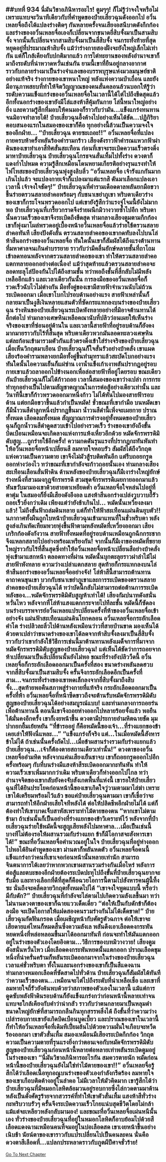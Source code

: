 ##บทที่ 934 นี่มันวิชาอภินิหารอะไร!
ตูมๆๆ!
ก็ไม่รู้ว่าจงใจหรือไม่ เพราะแทบจะวินาทีเดียวกับที่คำพูดของป๋ายเสี่ยวฉุนดังออกไป อวิ๋นเหลยจื่อถึงได้แปลงร่างติดๆ กันหลายครั้งจนเสียงอสนีบาตดังกึกก้อง และร่างของอวิ๋นเหลยจื่อเองก็เปลี่ยนจากขนาดยี่สิบจั้งมาเป็นสามสิบจั้ง
จากนั้นก็เปลี่ยนจากสามสิบจั้งมาเป็นสี่สิบจั้ง จนกระทั่งท้ายที่สุดหยุดอยู่ที่ประมาณห้าสิบจั้ง แม้ว่าร่างกายสองฝั่งจะยังใหญ่เล็กไม่เท่ากัน แต่ก็ใกล้เคียงกับปกติมากแล้ว
การไต่ทะยานของพลังอำนาจเขาก็มาถึงระดับที่น่าหวาดหวั่นเช่นกัน ยามนี้เขาที่ยืนอยู่กลางอากาศราวกับกลายร่างมาเป็นร่างจำแลงของบรรพบุรุษแห่งมวลมนุษย์ชาติอย่างแท้จริง ร่างกายของเขาหนาใหญ่ พลังแห่งความป่าเถื่อน และยังมีอานุภาพสยบที่ทำให้จิตวิญญาณของคนสั่นคลอนล้วนบอกให้รู้ว่าระดับความแข็งแกร่งของอวิ๋นเหลยจื่อในเวลานี้ได้ไต่ไปถึงขีดสุดแล้ว
อีกทั้งนอกร่างของเขายังมีโล่แสงห้าสีคุ้มกันกาย โล่นี้หนาใหญ่อย่างยิ่ง และความรู้สึกที่มอบให้คนมองก็ราวกับว่ามัน...แข็งแกร่งทนทานจนมิอาจทำลายได้!
ป๋ายเสี่ยวฉุนอึ้งค้างไปอย่างเห็นได้ชัด...ปฏิกิริยาตอบสนองแรกในสมองของเขาก็คือ ทุกอย่างนี้ล้วนเป็นความจงใจของอีกฝ่าย...
“ป๋ายเสี่ยวฉุน ตายซะเถอะ!!” อวิ๋นเหลยจื่อที่แปลงกายครบห้าครั้งพลันร้องคำรามกร้าว เสียงดังราวฟ้าคำรณแหวกฟ้าผ่าดินของเขาทำเอาสี่ทิศสั่นสะเทือน ก่อนที่เขาจะระเบิดความเร็วตรงดิ่งมาหาป๋ายเสี่ยวฉุน
ป๋ายเสี่ยวฉุนโกรธจนสั่นเทิ้มไปทั้งร่าง ดวงตาก็แดงก่ำไปหมด ความรู้สึกเหมือนโดนหยามเกียรติอย่างรุนแรงทำให้ไฟโทสะของป๋ายเสี่ยวฉุนพุ่งสูงลิบลิ่ว
“อวิ๋นเหลยจื่อ เจ้ารังแกกันมากเกินไปแล้ว จะแปลงกายเจ้าก็แปลงมาแต่แรกสิ ดันมาเลือกแปลงเอาเวลานี้ เจ้าจงใจชัดๆ!” ป๋ายเสี่ยวฉุนที่คำรามเดือดดาลพลันยกมือขวาขึ้นร่ายตรวนสลายลำคอพร้อมๆ กับชนาเขย่าภูเขา
พริบตาเดียวร่างของเขาก็กระโจนพรวดออกไป แต่เขายังรู้สึกว่าแรงจู่โจมนี้ยังไม่มากพอ ป๋ายเสี่ยวฉุนที่เกรี้ยวกราดจึงร่ายผนึกมิวางวายซ้ำไปอีก พริบตานั้นความเร็วของเขาจึงระเบิดถึงขีดสุด ท่ามกลางเสียงตูมตามกึกก้อง เขาก็พุ่งมาโผล่พรวดอยู่เบื้องหน้าอวิ๋นเหลยจื่อแล้วร่ายใช้ตรวนสลายลำคอทันที
เสียงปังดังลั่น ตรวนสลายลำคอของเขากดทับลงไปบนโล่ห้าสีนอกร่างของอวิ๋นเหลยจื่อ ทันใดนั้นเขาก็สัมผัสได้ถึงแรงต้านทานที่มหาศาลจนเกินคำบรรยาย ราวกับว่ามีคลื่นยักษ์หลายชั้นที่ถาโถมเข้าลดทอนพลังจากตรวนสลายลำคอของเขา ทำให้ตรวนสลายลำคอแตกทลายออกอย่างต่อเนื่อง!
แม้ว่าสุดท้ายแล้วตรวนสลายลำคอจะลอดทะลุโล่ป้องกันไปได้ถึงสามชั้น ทว่าพอถึงชั้นที่สี่กลับไม่มีพลังเหลืออีกแล้ว
และเวลาเดียวกันนั้น การลงมือของอวิ๋นเหลยจื่อก็รวดเร็วฉับไวไม่ต่างกัน มือทั้งคู่ของเขามีสายฟ้าจำนวนนับไม่ถ้วนระเบิดออกมา เมื่อเขาโบกไปรอบด้านอย่างแรง สายฟ้าเหล่านั้นก็กลายมาเป็นงูสีเงินหลายแสนตัวที่ซัดกระแทกลงบนร่างของป๋ายเสี่ยวฉุน
ร่างหินของป๋ายเสี่ยวฉุนระเบิดพังทลายอย่างที่มิอาจต้านทานได้อีกต่อไป ท่ามกลางเศษหินเหลือคณานับที่ปลิวว่อนเผยให้เห็นร่างจริงของเขาที่ซ่อนอยู่ด้านใน และเวลานี้สายฟ้าที่อยู่รอบด้านก็ยังคงมากมายราวกับไร้ที่สิ้นสุด พริบตาเดียวพวกมันลอดทะลวงเศษหินแต่ละก้อนเข้ามารวมตัวกันแล้วตรงดิ่งเข้าใส่ร่างจริงของป๋ายเสี่ยวฉุน
เมื่อเห็นวิกฤตมาเยือน ป๋ายเสี่ยวฉุนก็ใจสั่นรัวอย่างบ้าคลั่ง เขาแผดเสียงร้องคำรามพลางยกมือทั้งคู่ขึ้นทำมุทราแล้วสะบัดโบกอย่างแรง ทันใดนั้นไอความเย็นก็แผ่ซ่าน เงาน้ำแข็งเก้าเงาพลันปรากฏอยู่รอบกายเขาแล้วถลาออกไปข้างนอกเพื่อล่อสายฟ้าที่อยู่โดยรอบ ขณะเดียวกันป๋ายเสี่ยวฉุนก็ไม่ได้ก้าวถอย เวลานี้สมองของเขาว่างเปล่า การกระทำทุกอย่างเป็นไปตามสัญชาตญาณในการต่อสู้อย่างเดียวเท่านั้น และวินาทีนี้เขาก็ก้าวพรวดออกมาหนึ่งก้าว ไม่ได้หันไปมองสายฟ้ารอบด้าน แต่ยกมือขวาขึ้นแล้วกำเป็นหมัด!
ชั่วขณะที่เขากำมือ บนหมัดเขาก็มีน้ำวนสีดำลูกหนึ่งปรากฏขึ้นมา น้ำวนสีดำนี้เพิ่งจะเผยกาย ปราณทั้งหมด เลือดลมทั้งหมด สัญญาณการดำรงอยู่ทั้งหมดของป๋ายเสี่ยวฉุนก็ถูกน้ำวนสีดำดูดสวบเข้าไปอย่างรวดเร็ว ร่างของเขายังถึงขั้นบิดเบือนเหมือนจะเกิดลางแห่งการแห้งเหี่ยวอีกด้วย
หมัดจักรพรรดิมิดับสูญ...ถูกร่ายใช้อีกครั้ง!
ความกดดันรุนแรงที่ปรากฏกะทันหันทำให้อวิ๋นเหลยจื่อหน้าเปลี่ยนสี ลมหายใจหอบรัว สัมผัสได้ถึงวิกฤตแห่งความเป็นความตาย เขาจึงไม่มัวสู้รบติดพันอีก แต่รีบถอยกรูดออกห่างว่องไว
ทว่าขณะที่เขากำลังจะก้าวถอยนั้นเอง ท่ามกลางเสียงสะเทือนเลือนลั่นฟ้าดิน ด้านหลังของป๋ายเสี่ยวฉุนก็มีเงาร่างใหญ่ยักษ์ร่างหนึ่งที่สวมมงกุฎจักรพรรดิ สวมชุดจักรพรรดิเผยกายออกมาแล้วหันขวับมามองเขาด้วยสายตาเหยียดต่ำ
อวิ๋นเหลยจื่อใจหล่นไปอยู่ที่ตาตุ่ม ในสมองก็ยิ่งมีเสียงดังอึงอล แสงห้าสีนอกร่างเปล่งวูบวาบถี่รัว ถอยเร็วยิ่งกว่าเดิม เพียงแต่ว่ายังช้าเกินไป...
หมัดนั้นเหวี่ยงลงมาแล้ว!
ไม่ถึงขั้นฟ้าถล่มดินทลาย แต่ก็ทำให้ฟ้าสะเทือนแผ่นดินยุบตัว!!
นภากาศทั้งผืนถูกใบหน้าป๋ายเสี่ยวฉุนเข้ามาแทนที่ในชั่วพริบตา พลังสูงส่งเกินทัดเทียมพวยพุ่งขึ้นฟ้าตามหลังหมัดที่เหวี่ยงออกมา เสียงเกริกก้องดังกังวาน สายฟ้าทั้งหมดที่อยู่รอบด้านเหมือนถูกฉีกกระชากจึงแหลกสลายไปอย่างพร้อมเพรียงกัน!
จากนั้นก็มีเงาของหมัดที่ขยายใหญ่ราวกับไร้ที่สิ้นสุดซึ่งทำให้อวิ๋นเหลยจื่อหน้าเปลี่ยนสีอย่างบ้าคลั่งพุ่งเข้ามาแสกหน้า ตลอดทางที่ผ่าน หมัดนั้นบุกตะลุยราวผ่าลำไม้ไผ่ สายฟ้าพังทลาย ความว่างเปล่าแตกสลาย สุดท้ายก็กระแทกลงบนโล่ห้าสีนอกร่างของอวิ๋นเหลยจื่ออย่างจัง!
โล่ห้าสีนี้สามารถต้านทานคาถาคนขุนเขา บวกกับชนาเขย่าภูเขาและการระเบิดของตรวนสลายลำคอของป๋ายเสี่ยวฉุนได้ ทว่าบัดนี้กลับไม่สามารถต่อต้านการระเบิดพลังของ...หมัดจักรพรรดิมิดับสูญห้าเท่าได้!
เสียงกัมปนาทดังสนั่นหวั่นไหว หลังจากที่โล่ห้าแสงแตกกระจายไปทีละชั้น หมัดนี้ก็ซัดลงบนร่างบรรพจารย์อวิ๋นเหลยแปรเปลี่ยนครั้งที่ห้าของอวิ๋นเหลยจื่อเข้าอย่างจัง แผ่นฟ้าสะเทือนแผ่นดินโยกคลอน อวิ๋นเหลยจื่อกระอักเลือดคำโต ร่างปลิวละลิ่วไปด้านหลังเหมือนว่าวที่สายป่านขาด มองเห็นได้ด้วยตาเปล่าว่าขนาดร่างของเขาได้ลดจากห้าสิบจั้งลงมาเป็นสี่สิบจั้ง
ราวกับว่าเขากำลังใช้วิธีการเช่นนี้มาต้านทานพลังเผด็จการที่มาจากหมัดจักรพรรดิมิดับสูญของป๋ายเสี่ยวฉุน!
แต่เห็นได้ชัดว่าการถอยจากห้าเปลี่ยนมาเป็นสี่เปลี่ยนนั้นยังไม่พอ ขณะที่ร่างยังปลิววืดนี้ อวิ๋นเหลยจื่อก็กระอักเลือดออกมาเป็นครั้งที่สอง ขนาดร่างพลันลดฮวบจากสี่สิบจั้งมาเป็นสามสิบจั้ง ครั้นจึงกระอักเลือดอีกเป็นครั้งที่สาม...จนกระทั่งร่างของเขาหดเล็กลงจากยี่สิบจั้งมาถึงสิบจั้ง...สุดท้ายพอคืนสภาพสู่ร่างกายที่แท้จริง กระอักเลือดออกมาเป็นครั้งที่ห้า อวิ๋นเหลยจื่อที่หน้าซีดขาวถึงจะต้านรับหมัดจักรพรรดิมิดับสูญของป๋ายเสี่ยวฉุนได้อย่างสมบูรณ์แบบ!
และท่ามกลางการถอยร่นเพื่อต้านทานนี้ ตอนนี้เขาจึงถอยห่างออกไปหลายร้อยจั้งแล้ว พอยืนได้มั่นคงอีกครั้ง เขาก็เงยหน้าขึ้น ดวงตามีประกายอำมหิตฉายชัด มุมปากยกยิ้มเย้ยหยัน
“ที่ข้ารออยู่ ก็คือหมัดนี้ของเจ้า...ที่ร่างแยกของข้าเคยเล่าให้ฟังนี่แหละ...”
“แข็งแกร่งก็จริง แต่...ในเมื่อหมัดนี้สังหารข้าไม่ได้ ถ้าเช่นนั้นครั้งถัดไป...เมื่อข้าผสานร่างรวมกับร่างแยกแล้ว ป๋ายเสี่ยวฉุน...เจ้าก็ต้องตายสถานเดียวเท่านั้น!” ดวงตาของอวิ๋นเหลยจื่ออำมหิต หลังจากแค่นเสียงเย็นชาจบ เขาก็ถอยกรูดออกไปอีกครั้งพร้อมๆ กับที่บนร่างมีแสงห้าสีระเบิดออกมากะทันหัน ทำให้ความเร็วเขาเพิ่มมากกว่าเดิม พริบตาเดียวก็ห่างออกไปไกล
ทว่าอำนาจจิตของเขากลับยังคงจับสังเกตพื้นที่แห่งนี้ เขารอให้ป๋ายเสี่ยวฉุนที่ได้ยินประโยคก่อนหน้านี้ของเขาเกิดใจวู่วามตามมาไล่ฆ่า เพราะเขาได้เตรียมพร้อมไว้แล้ว ขอแค่ป๋ายเสี่ยวฉุนตามมา เขาก็เชื่อว่าจะสามารถทำให้อีกฝ่ายเสียใจทีหลังได้ ต่อให้ปลิดชีพอีกฝ่ายไม่ได้ แต่ก็ต้องทำให้เขาบาดเจ็บสาหัสเพราะท่าไม้ตายของตน
“หากเขาไม่ตามข้ามา ถ้าเช่นนั้นก็เป็นอย่างที่ร่างแยกของข้าวิเคราะห์ไว้ หลังจากที่ป๋ายเสี่ยวฉุนร่ายใช้หมัดนี้จะสูญเสียพลังไปมหาศาล...เมื่อเป็นเช่นนี้ บางทีไม่ต้องรอให้ผสานรวมกับร่างแยก ข้าก็มีโอกาสจะสังหารเขาได้!” ขณะที่อวิ๋นเหลยจื่อคำนวณอยู่ในใจ ป๋ายเสี่ยวฉุนที่อยู่ห่างออกไปพอได้ยินคำพูดของเขา ม่านตาก็พลันหดตัว
อวิ๋นเหลยจื่อคนนี้แข็งแกร่งกว่าคนที่เขาเจอก่อนหน้านั้นหลายเท่านัก สามารถจินตนาการได้เลยว่าหากพวกเขาผสานรวมร่างกันเมื่อไหร่ พลังการต่อสู้และตบะของอีกฝ่ายต้องระเบิดปะทุไปถึงขั้นที่ป๋ายเสี่ยวฉุนยากจะรับมือ
และทางเลือกที่ดีที่สุดก็คือฉวยโอการนี้ตามไปสังหารคนผู้นี้ทิ้งซะ นั่นถึงจะคลี่คลายวิกฤตทั้งหมดไปได้
“เขาจงใจพูดแบบนี้ หรือว่ามีกับดัก?” ป๋ายเสี่ยวฉุนที่กำลังจะไล่ตามไปเกิดความลังเลขึ้นมา ทว่าไม่นานดวงตาของเขาก็ฉายแววเด็ดเดี่ยว
“ต่อให้เป็นกับดักข้าก็ต้องลงมือ จะเปิดโอกาสให้แฝดสองคนรวมร่างกันไม่ได้เด็ดขาด!” ป๋ายเสี่ยวฉุนกัดฟันกรอด เมื่อเผชิญหน้ากับศัตรูตัวฉกาจ ต่อให้เขาจะเสียดายแค่ไหนก็หมดสิ้นซึ่งความลังเล พลันดึงเอาเลือดคงกระพันหยดหนึ่งที่หล่อหลอมขึ้นมาได้ออกมาทันที ก่อนจะทำให้มันแตกออกอยู่ในร่างของตัวเองโดยอิงตาม...วิธีการของบทมิวางวาย!
เสียงตูมดังสนั่นหวั่นไหว เมื่อเลือดคงกระพันหยดนั้นแตกออก ปราณเลือดขุมหนึ่งที่น่าครั่นคร้ามก็พลันระเบิดออกมาจากในร่างของป๋ายเสี่ยวฉุน เวลาแค่ชั่วพริบตา ทั้งในและนอกร่างของเขาก็เป็นสีแดงฉาน ท่ามกลางหมอกเลือดที่ซัดสาดไปทั่วด้าน ป๋ายเสี่ยวฉุนก็สัมผัสได้ทันทีว่าความเร็วของตน...เหมือนจะไต่ไปถึงระดับที่น่าเหลือเชื่อ
และเขาที่ลมหายใจถี่รัวยังค้นพบด้วยว่าสภาพของตัวเองในเวลานี้ แม้แต่การดูดซับพลังฟ้าดินรอบด้านก็ยังแข็งแกร่งกว่าก่อนหน้านี้หลายเท่าจนแทบจะใกล้เคียงกับคำว่าน่ากลัว ราวกับว่าตนกลายมาเป็นหลุมดำขนาดใหญ่ยักษ์ที่สามารถกลืนกินทุกสรรพสิ่งได้
ถึงขั้นที่ว่าความว่างเปล่ารอบกายเขายังเกิดบิดเบือนบูดเบี้ยว และปราณของเขาในเวลานี้ก็ทำให้อวิ๋นเหลยจื่อที่เดิมทีเปี่ยมล้นไปด้วยความมั่นใจเกือบจะหวีดร้องออกมา เขาตัวสั่นเทิ้ม สมองเหมือนมีเสียงระเบิดกึกก้อง วิกฤตความเป็นความตายที่รุนแรงยิ่งกว่าตอนเจอกับหมัดจักรพรรดิมิดับสูญของป๋ายเสี่ยวฉุนก่อนหน้านี้หลายต่อหลายเท่าพลันระเบิดตูมอยู่ในร่างของเขา
“นี่มันวิชาอภินิหารอะไรกัน สมควรตายนัก หมัดก่อนหน้านี้ของป๋ายเสี่ยวฉุนยังไม่ใช่ท่าไม้ตายของเขา!!” อวิ๋นเหลยจื่อรู้สึกได้ว่าเลือดเนื้อทุกอณูบนร่างของตัวเองกำลังกรีดร้อง ลมหายใจของเขาเกือบติดค้างอยู่ในลำคอ ไม่มีเวลาให้มัวคิดมาก เขารู้สึกได้ว่าป๋ายเสี่ยวฉุนที่มีหมอกโลหิตล้อมวนอยู่รอบกายซึ่งไล่กวดตามมาด้านหลังเป็นดั่งศัตรูร้ายจากสวรรค์ที่ทำให้เขาตัวสั่นเทิ้ม แสงห้าสีทั่วร่างกะพริบวาบรัวๆ ครั้นจึงระเบิดความเร็วโกยแน่บสุดชีวิตโดยไม่กล้าแม้แต่จะเหลียวหลังกลับมามอง!
และขณะที่อวิ๋นเหลยจื่อเผ่นหนีนั้นเอง ทั่วร่างของป๋ายเสี่ยวฉุนที่อยู่ในหมอกโลหิตก็อาบย้อมไปด้วยสีเลือดแดงฉานเหมือนคนที่จมอยู่ในบ่อเลือดสด เขาเงยหน้าขึ้นอย่างเนิบช้า นัยน์ตาของเขาราวกับแปรเปลี่ยนไปเป็นคนละคน นั่นคือดวงตาสีเลือดที่...แปลกประหลาดราวกับภูตผีปีศาจชั่วร้าย!
------


[Go To Next Chapter]( ./81.md)